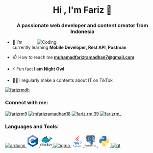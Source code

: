 <h1 align="center">Hi , I'm Fariz 👋</h1.>
<h3 align="center">A passionate web developer and content creator from Indonesia</h3>
<img align="right" alt="Coding" width="400" src=https://camo.githubusercontent.com/a4c584bce1c41271485d28f92aaf9f581b3c88b68ca723b6edfd58b4ba988c2b/68747470733a2f2f63646e2e6472696262626c652e636f6d2f75736572732f313138373833362f73637265656e73686f74732f363533393432392f70726f6772616d65722e676966>

- 🌱 I’m currently learning **Mobile Developer, Rest API, Postman**

- 📫 How to reach me **muhamadfarizramadhan7@gmail.com**

- ⚡ Fun fact **I am Night Owl**

- 👨‍💻 I regularly make a contents about IT on TikTok
<p align="left"> <a href="https://tiktok.com/@farizrmdh" target="blank"><img src="https://img.shields.io/twitter/follow/farizrmofficial?logo=tiktok&style=for-the-badge" alt="farizrmdh" /></a> </p>

<h3 align="left">Connect with me:</h3>
<p align="left">
<a href="https://twitter.com/farizrm9" target="blank"><img align="center" src="https://raw.githubusercontent.com/rahuldkjain/github-profile-readme-generator/master/src/images/icons/Social/twitter.svg" alt="farizrm9" height="30" width="40" /></a>
<a href="https://linkedin.com/in/mfarizramadhan18" target="blank"><img align="center" src="https://raw.githubusercontent.com/rahuldkjain/github-profile-readme-generator/master/src/images/icons/Social/linked-in-alt.svg" alt="mfarizramadhan18" height="30" width="40" /></a>
<a href="https://fb.com/fariz.rm.39" target="blank"><img align="center" src="https://raw.githubusercontent.com/rahuldkjain/github-profile-readme-generator/master/src/images/icons/Social/facebook.svg" alt="fariz.rm.39" height="30" width="40" /></a>
<a href="https://instagram.com/farizrm_" target="blank"><img align="center" src="https://raw.githubusercontent.com/rahuldkjain/github-profile-readme-generator/master/src/images/icons/Social/instagram.svg" alt="farizrm_" height="30" width="40" /></a>
</p>

<h3 align="left">Languages and Tools:</h3>
<p align="left"> <a href="https://www.arduino.cc/" target="_blank" rel="noreferrer"> <img src="https://cdn.worldvectorlogo.com/logos/arduino-1.svg" alt="arduino" width="40" height="40"/> </a> <a href="https://www.cprogramming.com/" target="_blank" rel="noreferrer"> <img src="https://raw.githubusercontent.com/devicons/devicon/master/icons/c/c-original.svg" alt="c" width="40" height="40"/> </a> <a href="https://www.docker.com/" target="_blank" rel="noreferrer"> <img src="https://raw.githubusercontent.com/devicons/devicon/master/icons/docker/docker-original-wordmark.svg" alt="docker" width="40" height="40"/> </a> <a href="https://www.figma.com/" target="_blank" rel="noreferrer"> <img src="https://www.vectorlogo.zone/logos/figma/figma-icon.svg" alt="figma" width="40" height="40"/> </a> <a href="https://www.java.com" target="_blank" rel="noreferrer"> <img src="https://raw.githubusercontent.com/devicons/devicon/master/icons/java/java-original.svg" alt="java" width="40" height="40"/> </a> <a href="https://www.postgresql.org" target="_blank" rel="noreferrer"> <img src="https://raw.githubusercontent.com/devicons/devicon/master/icons/postgresql/postgresql-original-wordmark.svg" alt="postgresql" width="40" height="40"/> </a> <a href="https://www.python.org" target="_blank" rel="noreferrer"> <img src="https://raw.githubusercontent.com/devicons/devicon/master/icons/python/python-original.svg" alt="python" width="40" height="40"/> </a> <a href="https://www.qt.io/" target="_blank" rel="noreferrer"> <img src="https://upload.wikimedia.org/wikipedia/commons/0/0b/Qt_logo_2016.svg" alt="qt" width="40" height="40"/> </a> </p>

<!---
[![GitHub Streak](https://streak-stats.demolab.com?user=farizebra&theme=dark)](https://git.io/streak-stats)
[![trophy](https://github-profile-trophy.vercel.app/?username=farizebra&theme=onedark)
![Hambinn GitHub stats](https://github-readme-stats.vercel.app/api?username=farizebra&show_icons=true&theme=radical)

[![Top Langs](https://github-readme-stats.vercel.app/api/top-langs/?username=farizebra&layout=compact&theme=vision-friendly-dark)](https://github.com/anuraghazra/github-readme-stats)
-->
